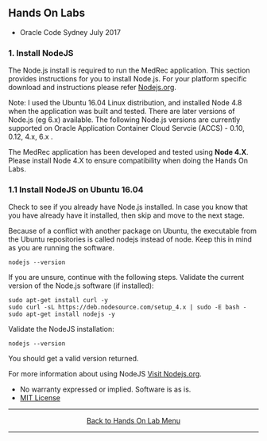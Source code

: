 ## Hands On Labs

- Oracle Code Sydney July 2017

### 1. Install NodeJS

The Node.js install is required to run the MedRec application.
This section provides instructions for you to install Node.js. 
For your platform specific download and instructions please refer [Nodejs.org](https://nodejs.org/en/download/). 

Note: I used the Ubuntu 16.04 Linux distribution, and installed Node 4.8 when the application was built and tested. There are later versions of Node.js (eg 6.x) available. The following Node.js versions are currently supported on Oracle Application Container Cloud Servcie (ACCS) - 0.10, 0.12, 4.x, 6.x .

The MedRec application has been developed and tested using **Node 4.X**.
Please install Node 4.X to ensure compatibility when doing the Hands On Labs.

### 1.1 Install NodeJS on Ubuntu 16.04

Check to see if you already have Node.js installed.
In case you know that you have already have it installed, then skip and move to the next stage.

Because of a conflict with another package on Ubuntu, the executable from the Ubuntu repositories is called nodejs instead of node. Keep this in mind as you are running the software. 

``` nodejs --version ```

If you are unsure, continue with the following steps.
Validate the current version of the Node.js software (if installed):

``` 
sudo apt-get install curl -y
sudo curl -sL https://deb.nodesource.com/setup_4.x | sudo -E bash -
sudo apt-get install nodejs -y 
```

Validate the NodeJS installation:

``` nodejs --version ```

You should get a valid version returned. 

For more information about using NodeJS [Visit Nodejs.org](https://nodejs.org/en/download/). 

* No warranty expressed or implied.  Software is as is.
* [MIT License](http://www.opensource.org/licenses/mit-license.html)

<hr />
<center>
<a href="../../handsonlabs" class="btn" >Back to Hands On Lab Menu</a>
<center />
<hr />

